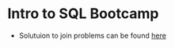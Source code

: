 # Intro to SQL Bootcamp

- Solutuion to join problems can be found [here](https://gist.github.com/ggodreau/c4d8f2976a3178679a718393982dc101)
